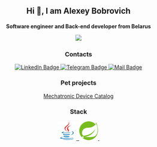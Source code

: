 <div id="header" align="center">
  <h2>Hi 👋, I am Alexey Bobrovich</h3>
  <h4>Software engineer and Back-end developer from Belarus</p>
  <img src="https://media2.giphy.com/media/v1.Y2lkPTc5MGI3NjExYWphM3h0cTExNW9jZWt1dTk0bnd6eGVnMjNiazh6YmVqbjN2aG44NSZlcD12MV9pbnRlcm5hbF9naWZfYnlfaWQmY3Q9Zw/bGgsc5mWoryfgKBx1u/giphy.webp" width="220" />
  
  <h3 align="center">Contacts</h3>
  <div id="badges">
  <a href="https://www.linkedin.com/in/alexsey-bobrovitch-71a8a9283/" target="_blank">
    <img src="https://img.shields.io/badge/LinkedIn-0A66C2.svg?style=for-the-badge&logo=LinkedIn&logoColor=white" alt="LinkedIn Badge"/>
  </a>
  <a href="https://t.me/alexisindustries" target="_blank">
    <img src="https://img.shields.io/badge/Telegram-26A5E4.svg?style=for-the-badge&logo=Telegram&logoColor=white" alt="Telegram Badge"/>
  </a>
  <a href="mailto:abobrovitch@gmail.com" target="_blank">
    <img src="https://img.shields.io/badge/Gmail-EA4335.svg?style=for-the-badge&logo=Gmail&logoColor=white" alt="Mail Badge"/>
  </a>
  </div>
  <h3>Pet projects</h3>
      <a href="https://github.com/AlexisIndustries/MechatronicDevicesCatalog" target="_blank">
        <span>Mechatronic Device Catalog</span>
      </a>
  <h3 align="center">Stack</h3>
  <div>
    <div>
      <a href="https://openjdk.org/" target="_blank">
        <img src="https://github.com/devicons/devicon/blob/master/icons/java/java-original.svg" title="Java" alt="Java" width="50" height="50"/>&nbsp;
      </a> 
      <a href="https://spring.io/" target="_blank">
        <img src="https://github.com/devicons/devicon/blob/master/icons/spring/spring-original.svg" title="Java" alt="Java" width="50" height="50"/>&nbsp;
      </a>
    
  </div>
</div>
